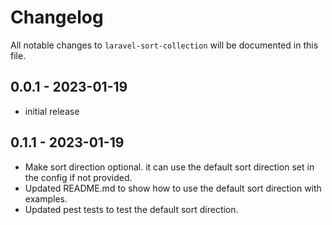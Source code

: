 # Changelog

All notable changes to `laravel-sort-collection` will be documented in this file.

## 0.0.1 - 2023-01-19

- initial release

## 0.1.1 - 2023-01-19

- Make sort direction optional. it can use the default sort direction set in the config if not provided.
- Updated README.md to show how to use the default sort direction with examples.
- Updated pest tests to test the default sort direction.